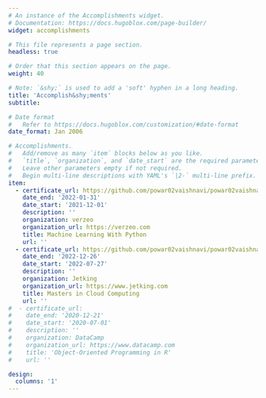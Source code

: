 ```yaml
---
# An instance of the Accomplishments widget.
# Documentation: https://docs.hugoblox.com/page-builder/
widget: accomplishments

# This file represents a page section.
headless: true

# Order that this section appears on the page.
weight: 40

# Note: `&shy;` is used to add a 'soft' hyphen in a long heading.
title: 'Accomplish&shy;ments'
subtitle:

# Date format
#   Refer to https://docs.hugoblox.com/customization/#date-format
date_format: Jan 2006

# Accomplishments.
#   Add/remove as many `item` blocks below as you like.
#   `title`, `organization`, and `date_start` are the required parameters.
#   Leave other parameters empty if not required.
#   Begin multi-line descriptions with YAML's `|2-` multi-line prefix.
item:
  - certificate_url: https://github.com/powar02vaishnavi/powar02vaishnavi/raw/main/Certificates/Machine%20Learning%20With%20Python.pdf
    date_end: '2022-01-31'
    date_start: '2021-12-01'
    description: ''
    organization: verzeo
    organization_url: https://verzeo.com
    title: Machine Learning With Python 
    url: ''
  - certificate_url: https://github.com/powar02vaishnavi/powar02vaishnavi/raw/main/Certificates/MASTERS%20IN%20CLOUD%20COMPUTING.pdf
    date_end: '2022-12-26'
    date_start: '2022-07-27'
    description: ''
    organization: Jetking
    organization_url: https://www.jetking.com
    title: Masters in Cloud Computing
    url: ''
#  - certificate_url: 
#    date_end: '2020-12-21'
#    date_start: '2020-07-01'
#    description: ''
#    organization: DataCamp
#    organization_url: https://www.datacamp.com
#    title: 'Object-Oriented Programming in R'
#    url: ''

design:
  columns: '1'
---
```

